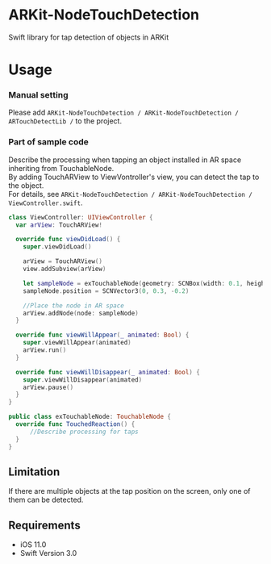 # ARKit-NodeTouchDetection
Swift library for tap detection of objects in ARKit

# Usage
### Manual setting
 Please add `ARKit-NodeTouchDetection / ARKit-NodeTouchDetection / ARTouchDetectLib /` to the project.

### Part of sample code
Describe the processing when tapping an object installed in AR space inheriting from TouchableNode. <br>
By adding TouchARView to ViewVontroller's view, you can detect the tap to the object. <br>
For details, see `ARKit-NodeTouchDetection / ARKit-NodeTouchDetection / ViewController.swift`.

```swift
class ViewController: UIViewController {
  var arView: TouchARView!

  override func viewDidLoad() {
    super.viewDidLoad()

    arView = TouchARView()
    view.addSubview(arView)

    let sampleNode = exTouchableNode(geometry: SCNBox(width: 0.1, height: 0.1, length: 0.1, chamferRadius: 0))
    sampleNode.position = SCNVector3(0, 0.3, -0.2)

    //Place the node in AR space
    arView.addNode(node: sampleNode)
  }

  override func viewWillAppear(_ animated: Bool) {
    super.viewWillAppear(animated)
    arView.run()
  }

  override func viewWillDisappear(_ animated: Bool) {
    super.viewWillDisappear(animated)
    arView.pause()
  }
}

public class exTouchableNode: TouchableNode {
  override func TouchedReaction() {
      //Describe processing for taps
  }
}

```

## Limitation
If there are multiple objects at the tap position on the screen, only one of them can be detected.

## Requirements
- iOS 11.0
- Swift Version 3.0
